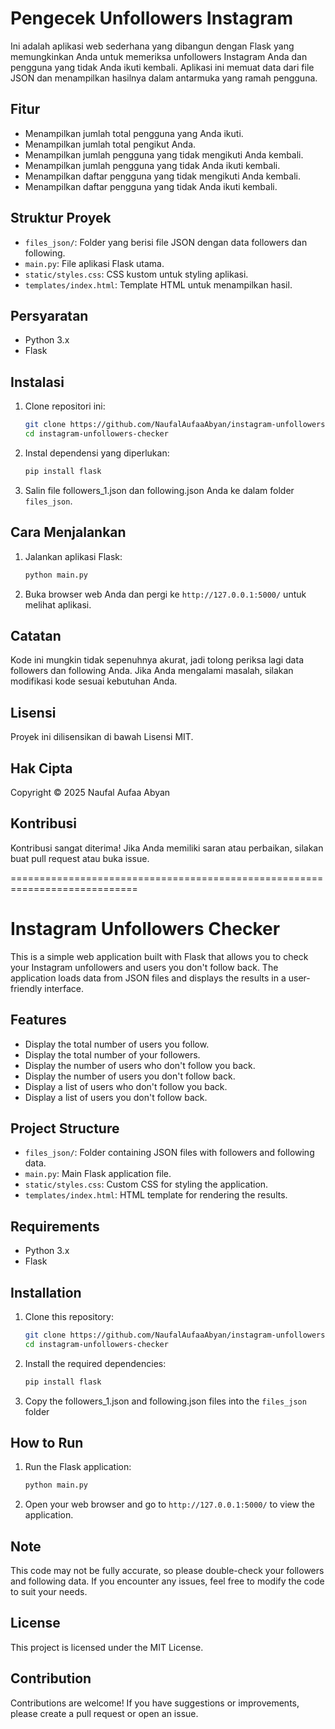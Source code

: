 # Pengecek Unfollowers Instagram

Ini adalah aplikasi web sederhana yang dibangun dengan Flask yang memungkinkan Anda untuk memeriksa unfollowers Instagram Anda dan pengguna yang tidak Anda ikuti kembali. Aplikasi ini memuat data dari file JSON dan menampilkan hasilnya dalam antarmuka yang ramah pengguna.

## Fitur

- Menampilkan jumlah total pengguna yang Anda ikuti.
- Menampilkan jumlah total pengikut Anda.
- Menampilkan jumlah pengguna yang tidak mengikuti Anda kembali.
- Menampilkan jumlah pengguna yang tidak Anda ikuti kembali.
- Menampilkan daftar pengguna yang tidak mengikuti Anda kembali.
- Menampilkan daftar pengguna yang tidak Anda ikuti kembali.

## Struktur Proyek

- `files_json/`: Folder yang berisi file JSON dengan data followers dan following.
- `main.py`: File aplikasi Flask utama.
- `static/styles.css`: CSS kustom untuk styling aplikasi.
- `templates/index.html`: Template HTML untuk menampilkan hasil.

## Persyaratan

- Python 3.x
- Flask

## Instalasi

1. Clone repositori ini:
    ```sh
    git clone https://github.com/NaufalAufaaAbyan/instagram-unfollowers-checker.git
    cd instagram-unfollowers-checker
    ```

2. Instal dependensi yang diperlukan:
    ```sh
    pip install flask
    ```

3. Salin file followers_1.json dan following.json Anda ke dalam folder `files_json`.

## Cara Menjalankan

1. Jalankan aplikasi Flask:
    ```sh
    python main.py
    ```

2. Buka browser web Anda dan pergi ke `http://127.0.0.1:5000/` untuk melihat aplikasi.

## Catatan

Kode ini mungkin tidak sepenuhnya akurat, jadi tolong periksa lagi data followers dan following Anda. Jika Anda mengalami masalah, silakan modifikasi kode sesuai kebutuhan Anda.

## Lisensi

Proyek ini dilisensikan di bawah Lisensi MIT.

## Hak Cipta

Copyright © 2025 Naufal Aufaa Abyan

## Kontribusi

Kontribusi sangat diterima! Jika Anda memiliki saran atau perbaikan, silakan buat pull request atau buka issue.


============================================================================


# Instagram Unfollowers Checker

This is a simple web application built with Flask that allows you to check your Instagram unfollowers and users you don't follow back. The application loads data from JSON files and displays the results in a user-friendly interface.

## Features

- Display the total number of users you follow.
- Display the total number of your followers.
- Display the number of users who don't follow you back.
- Display the number of users you don't follow back.
- Display a list of users who don't follow you back.
- Display a list of users you don't follow back.

## Project Structure

- `files_json/`: Folder containing JSON files with followers and following data.
- `main.py`: Main Flask application file.
- `static/styles.css`: Custom CSS for styling the application.
- `templates/index.html`: HTML template for rendering the results.

## Requirements

- Python 3.x
- Flask

## Installation

1. Clone this repository:
    ```sh
    git clone https://github.com/NaufalAufaaAbyan/instagram-unfollowers-checker.git
    cd instagram-unfollowers-checker
    ```

2. Install the required dependencies:
    ```sh
    pip install flask
    ```

3. Copy the followers_1.json and following.json files into the `files_json` folder

## How to Run

1. Run the Flask application:
    ```sh
    python main.py
    ```

2. Open your web browser and go to `http://127.0.0.1:5000/` to view the application.

## Note

This code may not be fully accurate, so please double-check your followers and following data. If you encounter any issues, feel free to modify the code to suit your needs.

## License

This project is licensed under the MIT License.

## Contribution

Contributions are welcome! If you have suggestions or improvements, please create a pull request or open an issue.
